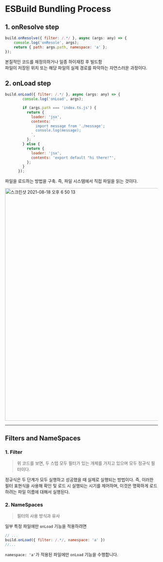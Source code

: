 # ESBuild Bundling Process

## 1. onResolve step

```js
build.onResolve({ filter: /.*/ }, async (args: any) => {
	console.log('onResole', args);
	return { path: args.path, namespace: 'a' };
});
```

본질적인 코드를 재정의하거나 일종 하이재킹 후 빌드함  
파일이 저장된 위치 또는 해당 파일의 실제 경로를 파악하는 자연스러운 과정이다.

## 2. onLoad step

```js
build.onLoad({ filter: /.*/ }, async (args: any) => {
        console.log('onLoad', args);

        if (args.path === 'index.ts.js') {
          return {
            loader: 'jsx',
            contents: `
              import message from './message';
              console.log(message);
            `,
          };
        } else {
          return {
            loader: 'jsx',
            contents: 'export default "hi there!"',
          };
        }
      });
```

파일을 로드하는 방법을 구축. 즉, 파일 시스템에서 직접 파일을 읽는 것이다.

<img width="764" alt="스크린샷 2021-08-18 오후 6 50 13" src="https://user-images.githubusercontent.com/70752848/129877577-7243c914-0f56-44eb-9f1d-fc9512b5c554.png">


---

## Filters and NameSpaces

### 1. Filter
> 위 코드를 보면, 두 스텝 모두 필터가 있는 개체를 가지고 있으며 모두 정규식 필터이다.

정규식은 두 단계가 모두 실행하고 성공했을 때 실제로 실행되는 방법이다.
즉, 이러한 필터 표현식을 사용해 확인 및 로드 시 실행되는 시기를 제어하며,
이것은 명확하게 로드하려는 파일 이름에 대해서 실행된다.

### 2. NameSpaces
> 필터의 사용 방식과 유사

일부 특정 파일에만 `onLoad` 기능을 적용하려면
```js
// ... 
build.onLoad({ filter: /.*/, namespace: 'a' }) 
//...
```

`namespace: 'a'`가 적용된 파일에만 `onLoad` 기능을 수행합니다.

